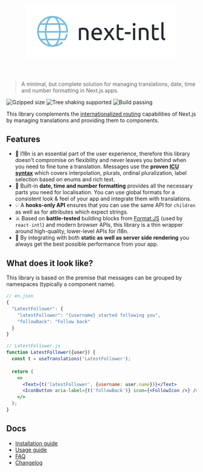 <h1 align="center">
	<br>
	<img width="400" src="media/logo.svg" alt="next-intl">
	<br>
	<br>
</h1>

> A minimal, but complete solution for managing translations, date, time and number formatting in Next.js apps.

![Gzipped size](https://badgen.net/bundlephobia/minzip/next-intl) ![Tree shaking supported](https://badgen.net/bundlephobia/tree-shaking/next-intl) ![Build passing](https://img.shields.io/github/workflow/status/amannn/next-intl/main)

This library complements the [internationalized routing](https://nextjs.org/docs/advanced-features/i18n-routing) capabilities of Next.js by managing translations and providing them to components.

## Features

- 🌟 I18n is an essential part of the user experience, therefore this library doesn't compromise on flexibility and never leaves you behind when you need to fine tune a translation. Messages use the **proven [ICU syntax](https://formatjs.io/docs/core-concepts/icu-syntax)** which covers interpolation, plurals, ordinal pluralization, label selection based on enums and rich text.
- 📅 Built-in **date, time and number formatting** provides all the necessary parts you need for localisation. You can use global formats for a consistent look & feel of your app and integrate them with translations.
- 💡 A **hooks-only API** ensures that you can use the same API for `children` as well as for attributes which expect strings.
- ⚔️ Based on **battle-tested** building blocks from [Format.JS](https://formatjs.io/) (used by `react-intl`) and modern browser APIs, this library is a thin wrapper around high-quality, lower-level APIs for i18n.
- 🚀 By integrating with both **static as well as server side rendering** you always get the best possible performance from your app.

## What does it look like?

This library is based on the premise that messages can be grouped by namespaces (typically a component name).

```js
// en.json
{
  "LatestFollower": {
    "latestFollower": "{username} started following you",
    "followBack": "Follow back"
  }
}
```

```jsx
// LatestFollower.js
function LatestFollower({user}) {
  const t = useTranslations('LatestFollower');

  return (
    <>
      <Text>{t('latestFollower', {username: user.name})}</Text>
      <IconButton aria-label={t('followBack')} icon={<FollowIcon />} />
    </>
  );
}
```

## Docs

- [Installation guide](./docs/installation.md)
- [Usage guide](./docs/usage.md)
- [FAQ](./docs/faq.md)
- [Changelog](./CHANGELOG.md)

